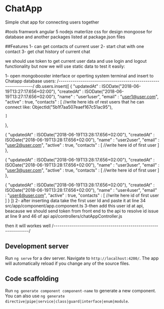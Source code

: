 # ChatApp
Simple chat app for connecting users together

#tools
framwork angular 5 
nodejs
materlize css for design
mongoose for database
and another packages listed at package.json files

##Features
1- can get contacts of current user
2- start chat with one contact
3- get chat history of current chat

we should use token to get current user data and use login and logout functionality 
but now we will use static data to test it easily:

1- open mongobooster interface or operting system terminal and insert to Chatapp database users:
/*-----------------------------------------------------------------*/
db.users.insert([
{
	"updatedAt" : ISODate("2018-06-19T13:27:17.656+02:00"),
	"createdAt" : ISODate("2018-06-19T13:27:17.656+02:00"),
	"name" : "user1user",
	"email" : "user1@user.com",
	"active" : true,
	"contacts" : [
		//write here ids of rest users that he can connect like: ObjectId("5b1f7aa507eaef167c51ac95"),
		
	]
},

{
	"updatedAt" : ISODate("2018-06-19T13:28:17.656+02:00"),
	"createdAt" : ISODate("2018-06-19T13:28:17.656+02:00"),
	"name" : "user2user",
	"email" : "user2@user.com",
	"active" : true,
	"contacts" : [
	//write here id of first user
	]
},

{
	"updatedAt" : ISODate("2018-06-19T13:28:17.656+02:00"),
	"createdAt" : ISODate("2018-06-19T13:28:17.656+02:00"),
	"name" : "user3user",
	"email" : "user3@user.com",
	"active" : true,
	"contacts" : [
	//write here id of first user
	]
},

{
	"updatedAt" : ISODate("2018-06-19T13:28:17.656+02:00"),
	"createdAt" : ISODate("2018-06-19T13:28:17.656+02:00"),
	"name" : "user4user",
	"email" : "user4@user.com",
	"active" : true,
	"contacts" : [
	//write here id of first user
	]
}
])
2- after inserting data take the first user Id and paste it at line 34
src/app/component/app.component.ts
3-then add this user id at api, beacause we should send token from front end
to the api to resolve id issue
at line 9 and 46 of api api/controllers/chatAppController.js

then it will workes well
/*-----------------------------------------------------------------*/


## Development server

Run `ng serve` for a dev server. Navigate to `http://localhost:4200/`. The app will automatically reload if you change any of the source files.

## Code scaffolding

Run `ng generate component component-name` to generate a new component. You can also use `ng generate directive|pipe|service|class|guard|interface|enum|module`.



